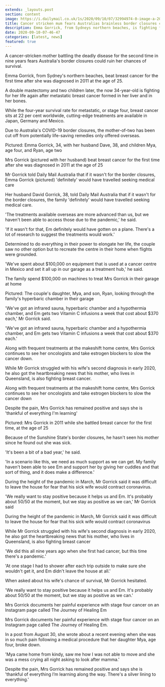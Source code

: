 ```yaml
---
extends: _layouts.post
section: content
image: https://i.dailymail.co.uk/1s/2020/09/10/07/32994974-0-image-a-20_1599719445639.jpg 
title: Cancer stricken mum fears Australias brainless border closures could ruin her chances of survival 
description: Emma Gorrick, from Sydneys northern beaches, is fighting for her life for a second time after metastatic, or stage four, breast cancer formed in her liver and in her bones. 
date: 2020-09-10-07-46-47 
categories: [latest, news] 
featured: true 
--- 
```

A cancer-stricken mother battling the deadly disease for the second time in nine years fears Australia's border closures could ruin her chances of survival.

Emma Gorrick, from Sydney's northern beaches, beat breast cancer for the first time after she was diagnosed in 2011 at the age of 25. 

A double mastectomy and two children later, the now 34-year-old is fighting for her life again after metastatic breast cancer formed in her liver and in her bones.

While the four-year survival rate for metastatic, or stage four, breast cancer sits at 22 per cent worldwide, cutting-edge treatments are available in Japan, Germany and Mexico.

Due to Australia's COVID-19 border closures, the mother-of-two has been cut off from potentially life-saving remedies only offered overseas. 

Pictured: Emma Gorrick, 34, with her husband Dave, 38, and children Mya, age four, and Ryan, age two

Mrs Gorrick (pictured with her husband) beat breast cancer for the first time after she was diagnosed in 2011 at the age of 25

Mr Gorrick told Daily Mail Australia that if it wasn't for the border closures, Emma Gorrick (pictured) 'definitely' would have travelled seeking medical care

Her husband David Gorrick, 38, told Daily Mail Australia that if it wasn't for the border closures, the family 'definitely' would have travelled seeking medical care. 

'The treatments available overseas are more advanced than us, but we haven't been able to access those due to the pandemic,' he said.

'If it wasn't for that, Em definitely would have gotten on a plane. There's a lot of research to suggest the treatments would work.'

Determined to do everything in their power to elongate her life, the couple saw no other option but to recreate the centre in their home when flights were grounded. 

'We've spent about $100,000 on equipment that is used at a cancer centre in Mexico and set it all up in our garage as a treatment hub,' he said. 

The family spend $100,000 on machines to treat Mrs Gorrick in their garage at home

Pictured: The couple's daughter, Mya, and son, Ryan, looking through the family's hyperbaric chamber in their garage

'We've got an infrared sauna, hyperbaric chamber and a hypothermia chamber, and Em gets two Vitamin C infusions a week that cost about $370 each,' Mr Gorrick said.

'We've got an infrared sauna, hyperbaric chamber and a hypothermia chamber, and Em gets two Vitamin C infusions a week that cost about $370 each.'

Along with frequent treatments at the makeshift home centre, Mrs Gorrick continues to see her oncologists and take estrogen blockers to slow the cancer down.

While Mr Gorrick struggled with his wife's second diagnosis in early 2020, he also got the heartbreaking news that his mother, who lives in Queensland, is also fighting breast cancer.    

Along with frequent treatments at the makeshift home centre, Mrs Gorrick continues to see her oncologists and take estrogen blockers to slow the cancer down

Despite the pain, Mrs Gorrick has remained positive and says she is 'thankful of everything I'm learning'

Pictured: Mrs Gorrick in 2011 while she battled breast cancer for the first time, at the age of 25

Because of the Sunshine State's border closures, he hasn't seen his mother since he found out she was sick. 

'It's been a bit of a bad year,' he said. 

'In a scenario like this, we need as much support as we can get. My family haven't been able to see Em and support her by giving her cuddles and that sort of thing, and it does make a difference.' 

During the height of the pandemic in March, Mr Gorrick said it was difficult to leave the house for fear that his sick wife would contract coronavirus.  

'We really want to stay positive because it helps us and Em. It's probably about 50/50 at the moment, but we stay as positive as we can,' Mr Gorrick said

During the height of the pandemic in March, Mr Gorrick said it was difficult to leave the house for fear that his sick wife would contract coronavirus

While Mr Gorrick struggled with his wife's second diagnosis in early 2020, he also got the heartbreaking news that his mother, who lives in Queensland, is also fighting breast cancer

'We did this all nine years ago when she first had cancer, but this time there's a pandemic.' 

'At one stage I had to shower after each trip outside to make sure she wouldn't get it, and Em didn't leave the house at all.'

When asked about his wife's chance of survival, Mr Gorrick hesitated.

'We really want to stay positive because it helps us and Em. It's probably about 50/50 at the moment, but we stay as positive as we can.' 

Mrs Gorrick documents her painful experience with stage four cancer on an Instagram page called The Journey of Healing Em

Mrs Gorrick documents her painful experience with stage four cancer on an Instagram page called The Journey of Healing Em. 

In a post from August 30, she wrote about a recent evening when she was in so much pain following a medical procedure that her daughter Mya, age four, broke down.

'Mya came home from kindy, saw me how I was not able to move and she was a mess crying all night asking to look after mamma.' 

Despite the pain, Mrs Gorrick has remained positive and says she is 'thankful of everything I’m learning along the way. There's a silver lining to everything.'

